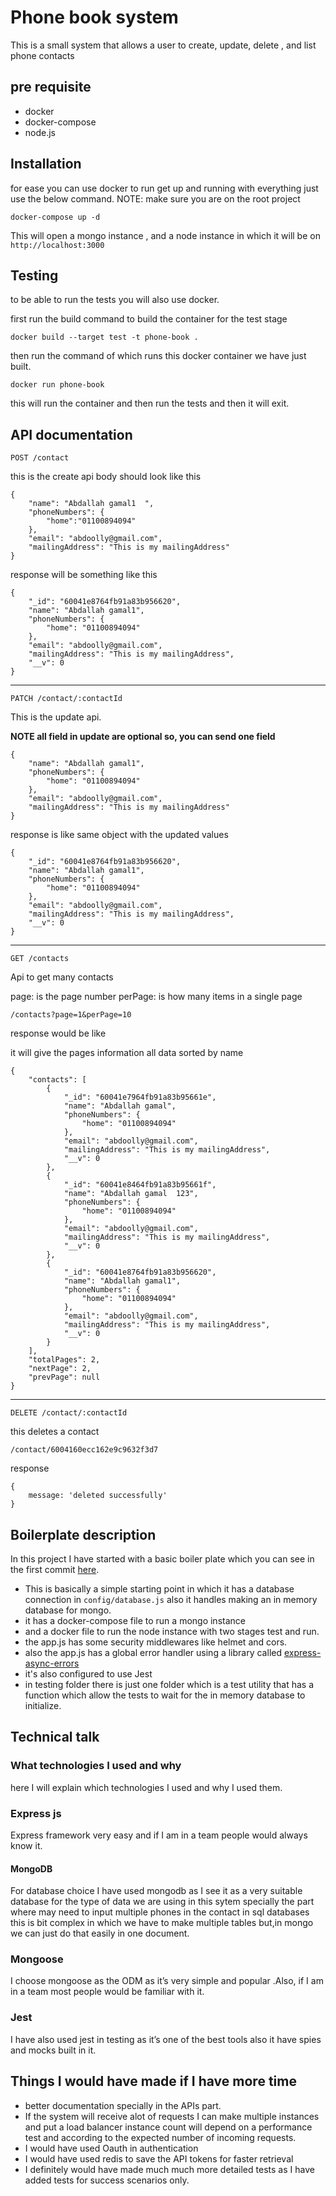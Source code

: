 # Phone book system

This is a small system that allows a user to create, update, delete , and list phone contacts

## pre requisite

- docker
- docker-compose
- node.js

## Installation

for ease you can use docker to run get up and running with everything
just use the below command.
NOTE: make sure you are on the root project

```
docker-compose up -d
```

This will open a mongo instance , and a node instance in which it will be on `http://localhost:3000`

## Testing 

to be able to run the tests you will also use docker.

first run the build command to build the container for the test stage

```
docker build --target test -t phone-book .
```

then run the command of which runs this docker container we have just built.

```
docker run phone-book
```

this will run the container and then run the tests and then it will exit.

## API documentation

```
POST /contact
```
this is the create api
body should look like this 

```
{
    "name": "Abdallah gamal1  ",
    "phoneNumbers": {
        "home":"01100894094"
    },
    "email": "abdoolly@gmail.com",
    "mailingAddress": "This is my mailingAddress"
}
```

response will be something like this

```
{
    "_id": "60041e8764fb91a83b956620",
    "name": "Abdallah gamal1",
    "phoneNumbers": {
        "home": "01100894094"
    },
    "email": "abdoolly@gmail.com",
    "mailingAddress": "This is my mailingAddress",
    "__v": 0
}
```

------------------------------------

```
PATCH /contact/:contactId
```

This is the update api.

**NOTE all field in update are optional so, you can send one field**
```
{
    "name": "Abdallah gamal1",
    "phoneNumbers": {
        "home": "01100894094"
    },
    "email": "abdoolly@gmail.com",
    "mailingAddress": "This is my mailingAddress"
}
```

response is like 
same object with the updated values
```
{
    "_id": "60041e8764fb91a83b956620",
    "name": "Abdallah gamal1",
    "phoneNumbers": {
        "home": "01100894094"
    },
    "email": "abdoolly@gmail.com",
    "mailingAddress": "This is my mailingAddress",
    "__v": 0
}
```

-----------------------------------------

```
GET /contacts
```

Api to get many contacts

page: is the page number
perPage: is how many items in a single page

```
/contacts?page=1&perPage=10
```

response would be like

it will give the pages information
all data sorted by name
```
{
    "contacts": [
        {
            "_id": "60041e7964fb91a83b95661e",
            "name": "Abdallah gamal",
            "phoneNumbers": {
                "home": "01100894094"
            },
            "email": "abdoolly@gmail.com",
            "mailingAddress": "This is my mailingAddress",
            "__v": 0
        },
        {
            "_id": "60041e8464fb91a83b95661f",
            "name": "Abdallah gamal  123",
            "phoneNumbers": {
                "home": "01100894094"
            },
            "email": "abdoolly@gmail.com",
            "mailingAddress": "This is my mailingAddress",
            "__v": 0
        },
        {
            "_id": "60041e8764fb91a83b956620",
            "name": "Abdallah gamal1",
            "phoneNumbers": {
                "home": "01100894094"
            },
            "email": "abdoolly@gmail.com",
            "mailingAddress": "This is my mailingAddress",
            "__v": 0
        }
    ],
    "totalPages": 2,
    "nextPage": 2,
    "prevPage": null
}
```

----------------------------------------------

```
DELETE /contact/:contactId
```
this deletes a contact

```
/contact/6004160ecc162e9c9632f3d7
```

response

```
{
    message: 'deleted successfully'
}
```

## Boilerplate description

In this project I have started with a basic boiler plate which you can see in the first commit [here](https://github.com/abdoolly/phonebook/commit/8554f454b4a87e64e3d8cb8c8866ae27ca3e4c6e).
- This is basically a simple starting point in which it has a database connection in `config/database.js` also it handles making an in memory database for mongo.
- it has a docker-compose file to run a mongo instance
- and a docker file to run the node instance with two stages test and run.
- the app.js has some security middlewares like helmet and cors.
- also the app.js has a global error handler using a library called [express-async-errors](https://www.npmjs.com/package/express-async-errors)
- it's also configured to use Jest
- in testing folder there is just one folder which is a test utility that has a function which allow the tests to wait for the in memory database to initialize.

## Technical talk

### What technologies I used and why

here I will explain which technologies I used and why I used them.

### Express js
Express framework very easy and if I am in a team people would always know it.

#### MongoDB
For database choice I have used mongodb as I see it as a very suitable database for the type of data we are using in this sytem specially the part where may need to input multiple phones in the contact in sql databases this is bit complex in which we have to make multiple tables but,in mongo we can just do that easily in one document.

### Mongoose 
I choose mongoose as the ODM as it’s very simple and popular .Also, if I am in a team most people would be familiar with it.

### Jest
I have also used jest in testing as it’s one of the best tools also it have spies and mocks built in it.

## Things I would have made if I have more time 

- better documentation specially in the APIs part.
- If the system will receive alot of requests I can make multiple instances and put a load balancer instance count will depend on a performance test and according to the expected number of incoming requests.
- I would have used Oauth in authentication
- I would have used redis to save the API tokens for faster retrieval
- I definitely would have made much much more detailed tests as I have added tests for success scenarios only.



